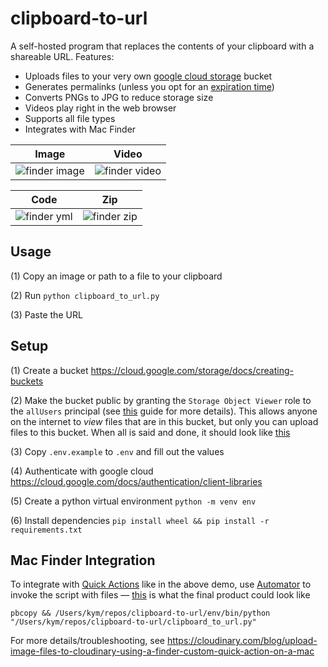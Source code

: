 # clipboard-to-url

A self-hosted program that replaces the contents of your clipboard with a shareable URL. Features:

- Uploads files to your very own [google cloud storage](https://cloud.google.com/storage) bucket
- Generates permalinks (unless you opt for an [expiration time](https://cloud.google.com/storage/docs/lifecycle))
- Converts PNGs to JPG to reduce storage size
- Videos play right in the web browser
- Supports all file types
- Integrates with Mac Finder

| Image | Video |
|---|---|
| ![finder image](https://github.com/kym6464/clipboard-to-url/assets/36041631/fc8df94c-9d01-4d9c-9f85-ac2c6ec9aa84) | ![finder video](https://github.com/kym6464/clipboard-to-url/assets/36041631/a0506636-6c20-4014-8e89-a77f04c6a523) |

| Code | Zip |
|---|---|
| ![finder yml](https://github.com/kym6464/clipboard-to-url/assets/36041631/8f05bcb2-7cdf-4b67-ad88-d2eb51e13f90) | ![finder zip](https://github.com/kym6464/clipboard-to-url/assets/36041631/58399047-8aa2-4d03-b9ef-360f98f2de35) |

## Usage

(1) Copy an image or path to a file to your clipboard

(2) Run `python clipboard_to_url.py`

(3) Paste the URL

## Setup

(1) Create a bucket https://cloud.google.com/storage/docs/creating-buckets

(2) Make the bucket public by granting the `Storage Object Viewer` role to the `allUsers` principal (see [this](https://cloud.google.com/storage/docs/access-control/making-data-public) guide for more details). This allows anyone on the internet to _view_ files that are in this bucket, but only you can upload files to this bucket. When all is said and done, it should look like [this](https://github.com/kym6464/clipboard-to-url/assets/36041631/a50e0832-ff02-4ffb-84a2-69a711fa507f)

(3) Copy `.env.example` to `.env` and fill out the values

(4) Authenticate with google cloud https://cloud.google.com/docs/authentication/client-libraries

(5) Create a python virtual environment `python -m venv env`

(6) Install dependencies `pip install wheel && pip install -r requirements.txt`

## Mac Finder Integration

To integrate with [Quick Actions](https://support.apple.com/guide/mac-help/perform-quick-actions-in-the-finder-on-mac-mchl97ff9142/mac) like in the above demo, use [Automator](https://support.apple.com/guide/automator/welcome/mac) to invoke the script with files — [this](https://github.com/kym6464/clipboard-to-url/assets/36041631/eaaab735-52d5-485c-978e-9ce66ed70f74) is what the final product could look like

```
pbcopy && /Users/kym/repos/clipboard-to-url/env/bin/python "/Users/kym/repos/clipboard-to-url/clipboard_to_url.py"
```

For more details/troubleshooting, see https://cloudinary.com/blog/upload-image-files-to-cloudinary-using-a-finder-custom-quick-action-on-a-mac
